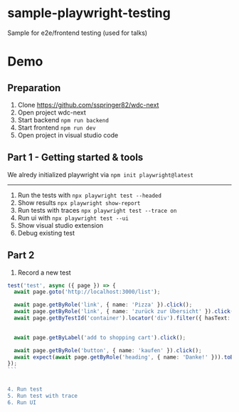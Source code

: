 # sample-playwright-testing
Sample for e2e/frontend testing (used for talks) 


# Demo 

## Preparation
1. Clone https://github.com/sspringer82/wdc-next
1. Open project wdc-next
1. Start backend ```npm run backend```
1. Start frontend ```npm run dev```
1. Open project in visual studio code

## Part 1 - Getting started & tools
We alredy initialized playwright via ```npm init playwright@latest```


---
1. Run the tests with ```npx playwright test --headed```
1. Show results ```npx playwright show-report```
1. Run tests with traces ```npx playwright test --trace on```
1. Run ui with ```npx playwright test --ui```
1. Show visual studio extension
1. Debug existing test



## Part 2

1. Record a new test

```` typescript
test('test', async ({ page }) => {
  await page.goto('http://localhost:3000/list');

  await page.getByRole('link', { name: 'Pizza' }).click();
  await page.getByRole('link', { name: 'zurück zur Übersicht' }).click();
  await page.getByTestId('container').locator('div').filter({ hasText: 'Pizza9.99hinzufügen' }).getByRole('button').click();
  

  await page.getByLabel('add to shopping cart').click();

  await page.getByRole('button', { name: 'kaufen' }).click();
  await expect(await page.getByRole('heading', { name: 'Danke!' })).toBeVisible();
});
```


4. Run test
5. Run test with trace
6. Run UI